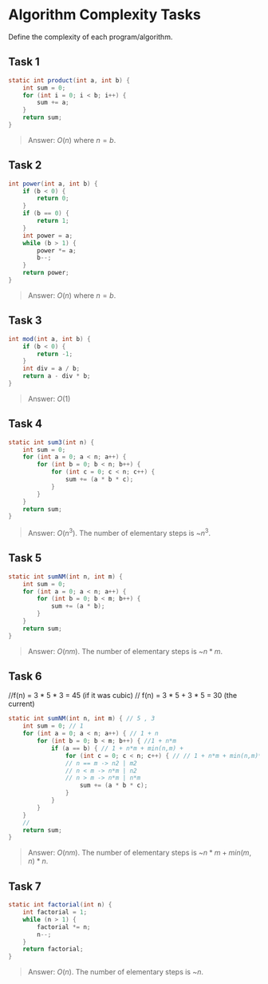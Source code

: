 # Algorithm Complexity Tasks

Define the complexity of each program/algorithm.

## Task 1

```java
static int product(int a, int b) {
    int sum = 0;
    for (int i = 0; i < b; i++) {
        sum += a;
    }
    return sum;
}
```

> Answer: $`O(n)`$ where $`n = b`$.

## Task 2

```java
int power(int a, int b) {
    if (b < 0) {
        return 0;
    }
    if (b == 0) {
        return 1;
    }
    int power = a;
    while (b > 1) {
        power *= a;
        b--;
    }
    return power;
}
```

> Answer: $`O(n)`$ where $`n = b`$.

## Task 3

```java
int mod(int a, int b) {
    if (b < 0) {
        return -1;
    }
    int div = a / b;
    return a - div * b;
}
```

> Answer: $`O(1)`$

## Task 4

```java
static int sum3(int n) {
    int sum = 0;
    for (int a = 0; a < n; a++) {
        for (int b = 0; b < n; b++) {
            for (int c = 0; c < n; c++) {
                sum += (a * b * c);
            }
        }
    }
    return sum;
}
```

> Answer: $`O(n^3)`$. The number of elementary steps is ~$`n^3`$.

## Task 5

```java
static int sumNM(int n, int m) {
    int sum = 0;
    for (int a = 0; a < n; a++) {
        for (int b = 0; b < m; b++) {
            sum += (a * b);
        }
    }
    return sum;
}
```

> Answer: $`O(nm)`$. The number of elementary steps is ~$`n*m`$.

## Task 6
//f(n) = 3 * 5 * 3 = 45 (if it was cubic)
// f(n) = 3 * 5 + 3 * 5 = 30 (the current)
```java
static int sumNM(int n, int m) { // 5 , 3
    int sum = 0; // 1
    for (int a = 0; a < n; a++) { // 1 + n
        for (int b = 0; b < m; b++) { //1 + n*m
            if (a == b) { // 1 + n*m + min(n,m) + 
                for (int c = 0; c < n; c++) { // // 1 + n*m + min(n,m)*n -> 2 + 2*(n*m) = 32
                // n == m -> n2 | m2
                // n < m -> n*m | n2
                // n > m -> n*m | n*m
                    sum += (a * b * c);
                }
            }
        }
    }
    // 
    return sum;
}
```

> Answer: $`O(nm)`$. The number of elementary steps is ~$`n*m + min(m, n) * n`$.

## Task 7

```java
static int factorial(int n) {
    int factorial = 1;
    while (n > 1) {
        factorial *= n;
        n--;
    }
    return factorial;
}
```

> Answer: $`O(n)`$. The number of elementary steps is ~$`n`$.
